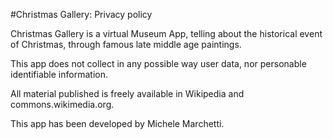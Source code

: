 #Christmas Gallery: Privacy policy

Christmas Gallery is a virtual Museum App, telling about the historical event of Christmas, through famous late middle age paintings.

This app does not collect in any possible way user data, nor personable identifiable information.

All material published is freely available in Wikipedia and commons.wikimedia.org.

This app has been developed by Michele Marchetti.
